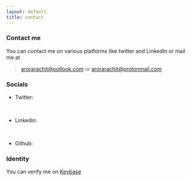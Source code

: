 ```yaml
---
layout: default
title: contact
---
```

### Contact me

You can contact me on various platforms like twitter and LinkedIn or mail me at 

>  <a href = "mailto:arorarachit@outlook.com" target="_blank" rel="noopener"> arorarachit@outlook.com </a>
or
 <a href = "mailto:arorarachit@protonmail.com" target="_blank" rel="noopener"> arorarachit@protonmail.com </a>

### Socials
<!-- Add font awesome icons -->
* Twitter: <a href="#" class="fa fa-twitter" href = "https://twitter.com/rach1tarora" target="_blank" rel="noopener" ></a> &nbsp; 
<br>

* Linkedin:<a href="#" class="fa fa-linkedin" href = "https://www.linkedin.com/in/rach1tarora/" target="_blank" rel="noopener" ></a> &nbsp; 
<br>

* Github: <a href="#" class="fa fa-github" href = "https://github.com/rach1tarora" target="_blank" rel="noopener" ></a> &nbsp; 



<!-- Add icon library -->
<link rel="stylesheet" href="https://cdnjs.cloudflare.com/ajax/libs/font-awesome/4.7.0/css/font-awesome.min.css">


### Identity
You can verify me on <a href="https://keybase.io/rachitaroraa" target="_blank" rel="noopener">Keybase</a> 
